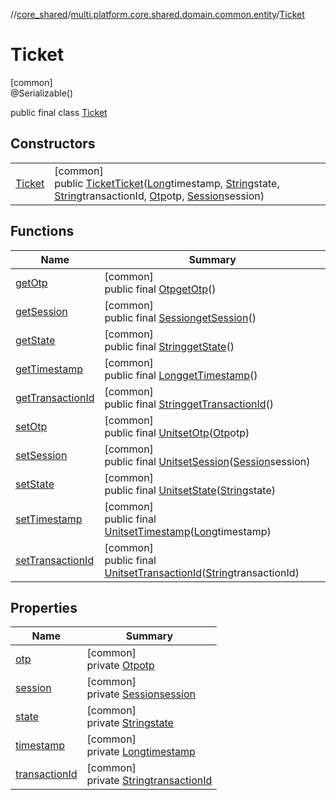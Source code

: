 //[core_shared](../../../index.md)/[multi.platform.core.shared.domain.common.entity](../index.md)/[Ticket](index.md)

# Ticket

[common]\
@Serializable()

public final class [Ticket](index.md)

## Constructors

| | |
|---|---|
| [Ticket](-ticket.md) | [common]<br>public [Ticket](index.md)[Ticket](-ticket.md)([Long](https://docs.oracle.com/javase/8/docs/api/java/lang/Long.html)timestamp, [String](https://docs.oracle.com/javase/8/docs/api/java/lang/String.html)state, [String](https://docs.oracle.com/javase/8/docs/api/java/lang/String.html)transactionId, [Otp](../-otp/index.md)otp, [Session](../-session/index.md)session) |

## Functions

| Name | Summary |
|---|---|
| [getOtp](get-otp.md) | [common]<br>public final [Otp](../-otp/index.md)[getOtp](get-otp.md)() |
| [getSession](get-session.md) | [common]<br>public final [Session](../-session/index.md)[getSession](get-session.md)() |
| [getState](get-state.md) | [common]<br>public final [String](https://docs.oracle.com/javase/8/docs/api/java/lang/String.html)[getState](get-state.md)() |
| [getTimestamp](get-timestamp.md) | [common]<br>public final [Long](https://docs.oracle.com/javase/8/docs/api/java/lang/Long.html)[getTimestamp](get-timestamp.md)() |
| [getTransactionId](get-transaction-id.md) | [common]<br>public final [String](https://docs.oracle.com/javase/8/docs/api/java/lang/String.html)[getTransactionId](get-transaction-id.md)() |
| [setOtp](set-otp.md) | [common]<br>public final [Unit](https://kotlinlang.org/api/latest/jvm/stdlib/kotlin/-unit/index.html)[setOtp](set-otp.md)([Otp](../-otp/index.md)otp) |
| [setSession](set-session.md) | [common]<br>public final [Unit](https://kotlinlang.org/api/latest/jvm/stdlib/kotlin/-unit/index.html)[setSession](set-session.md)([Session](../-session/index.md)session) |
| [setState](set-state.md) | [common]<br>public final [Unit](https://kotlinlang.org/api/latest/jvm/stdlib/kotlin/-unit/index.html)[setState](set-state.md)([String](https://docs.oracle.com/javase/8/docs/api/java/lang/String.html)state) |
| [setTimestamp](set-timestamp.md) | [common]<br>public final [Unit](https://kotlinlang.org/api/latest/jvm/stdlib/kotlin/-unit/index.html)[setTimestamp](set-timestamp.md)([Long](https://docs.oracle.com/javase/8/docs/api/java/lang/Long.html)timestamp) |
| [setTransactionId](set-transaction-id.md) | [common]<br>public final [Unit](https://kotlinlang.org/api/latest/jvm/stdlib/kotlin/-unit/index.html)[setTransactionId](set-transaction-id.md)([String](https://docs.oracle.com/javase/8/docs/api/java/lang/String.html)transactionId) |

## Properties

| Name | Summary |
|---|---|
| [otp](index.md#-1061732414%2FProperties%2F-1689394408) | [common]<br>private [Otp](../-otp/index.md)[otp](index.md#-1061732414%2FProperties%2F-1689394408) |
| [session](index.md#-1290100041%2FProperties%2F-1689394408) | [common]<br>private [Session](../-session/index.md)[session](index.md#-1290100041%2FProperties%2F-1689394408) |
| [state](index.md#556594460%2FProperties%2F-1689394408) | [common]<br>private [String](https://docs.oracle.com/javase/8/docs/api/java/lang/String.html)[state](index.md#556594460%2FProperties%2F-1689394408) |
| [timestamp](index.md#507664439%2FProperties%2F-1689394408) | [common]<br>private [Long](https://docs.oracle.com/javase/8/docs/api/java/lang/Long.html)[timestamp](index.md#507664439%2FProperties%2F-1689394408) |
| [transactionId](index.md#1602741780%2FProperties%2F-1689394408) | [common]<br>private [String](https://docs.oracle.com/javase/8/docs/api/java/lang/String.html)[transactionId](index.md#1602741780%2FProperties%2F-1689394408) |
